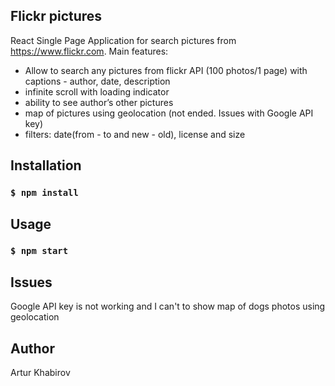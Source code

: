## Flickr pictures

React Single Page Application for search pictures from https://www.flickr.com. 
Main features:
- Allow to search any pictures from flickr API (100 photos/1 page) with captions - author, date, description
- infinite scroll with loading indicator
- ability to see author’s other pictures
- map of pictures using geolocation (not ended. Issues with Google API key)
- filters: date(from - to and new - old), license and size

## Installation

### `$ npm install`

## Usage

### `$ npm start`

## Issues

Google API key is not working and I can't to show map of dogs photos using geolocation

## Author

Artur Khabirov
